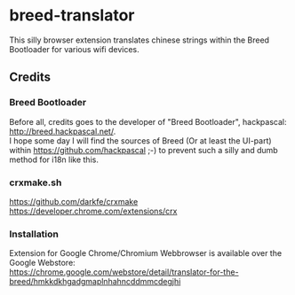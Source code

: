 # breed-translator
This silly browser extension translates chinese strings within the Breed Bootloader for various wifi devices.

## Credits
### Breed Bootloader
Before all, credits goes to the developer of "Breed Bootloader", hackpascal:
http://breed.hackpascal.net/.  
I hope some day I will find the sources of Breed (Or at least the UI-part) within https://github.com/hackpascal ;-)
to prevent such a silly and dumb method for i18n like this.

### crxmake.sh
https://github.com/darkfe/crxmake
https://developer.chrome.com/extensions/crx

### Installation
Extension for Google Chrome/Chromium Webbrowser is available over the Google Webstore:  
https://chrome.google.com/webstore/detail/translator-for-the-breed/hmkkdkhgadgmaplnhahncddmmcdegjhi
